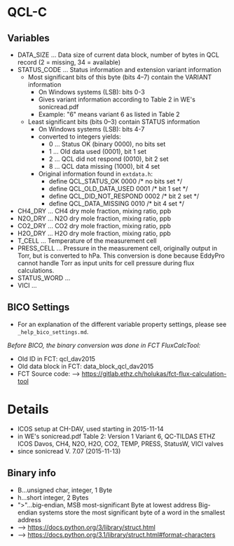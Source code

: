 # QCL-C

## Variables
- DATA_SIZE ... Data size of current data block, number of bytes in QCL record
  (2 = missing, 34 = available)
- STATUS_CODE ... Status information and extension variant information
  - Most significant bits of this byte (bits 4–7) contain the VARIANT information
    - On Windows systems (LSB): bits 0-3
    - Gives variant information according to Table 2 in WE's sonicread.pdf
    - Example: "6" means variant 6 as listed in Table 2
  - Least significant bits (bits 0–3) contain STATUS information
    - On Windows systems (LSB): bits 4-7    
    - converted to integers yields:
      - 0 ... Status OK (binary 0000), no bits set
      - 1 ... Old data used (0001), bit 1 set
      - 2 ... QCL did not respond (0010), bit 2 set
      - 8 ... QCL data missing (1000), bit 4 set
    - Original information found in ```extdata.h```:
      - define	QCL_STATUS_OK		0000	/* no bits set	*/
      - define	QCL_OLD_DATA_USED	0001	/* bit 1 set	*/
      - define	QCL_DID_NOT_RESPOND	0002    /* bit 2 set	*/
      - define QCL_DATA_MISSING	0010	    /* bit 4 set	*/
- CH4_DRY ... CH4 dry mole fraction, mixing ratio, ppb    
- N2O_DRY ... N2O dry mole fraction, mixing ratio, ppb    
- CO2_DRY ... CO2 dry mole fraction, mixing ratio, ppb    
- H2O_DRY ... H2O dry mole fraction, mixing ratio, ppb    
- T_CELL ... Temperature of the measurement cell
- PRESS_CELL ... Pressure in the measurement cell, originally output in Torr, but is converted to hPa.
  This conversion is done because EddyPro cannot handle Torr as input units for cell pressure
  during flux calculations.
- STATUS_WORD ... 
- VICI ... 

## BICO Settings
- For an explanation of the different variable property settings, please see ```_help_bico_settings.md```.

*Before BICO, the binary conversion was done in FCT FluxCalcTool:*
- Old ID in FCT: qcl_dav2015
- Old data block in FCT: data_block_qcl_dav2015
- FCT Source code: --> https://gitlab.ethz.ch/holukas/fct-flux-calculation-tool

# Details
- ICOS setup at CH-DAV, used starting in 2015-11-14
- in WE's sonicread.pdf Table 2: Version 1 Variant 6, QC-TILDAS ETHZ ICOS Davos, CH4,
  N2O, H2O, CO2, TEMP, PRESS, StatusW, VICI valves
- since sonicread V. 7.07 (2015-11-13)

## Binary info
- B...unsigned char, integer, 1 Byte
- h...short integer, 2 Bytes
- ">"...big-endian, MSB most-significant Byte at lowest address
     Big-endian systems store the most significant byte of a word in the smallest address
- --> https://docs.python.org/3/library/struct.html
- --> https://docs.python.org/3.1/library/struct.html#format-characters